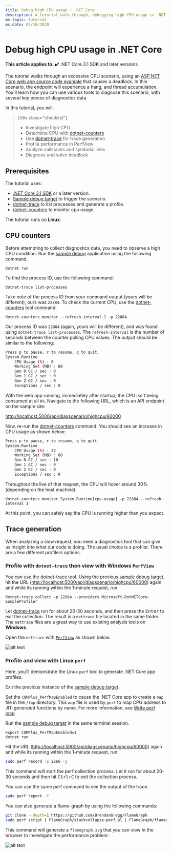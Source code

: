 ```yaml
---
title: Debug high CPU usage - .NET Core
description: A tutorial walk-through, debugging high CPU usage in .NET Core.
ms.topic: tutorial
ms.date: 07/16/2020
---
```


# Debug high CPU usage in .NET Core

**This article applies to: ✔️** .NET Core 3.1 SDK and later versions

The tutorial walks through an excessive CPU scenario, using an [ASP.NET Core web app source code example](https://docs.microsoft.com/samples/dotnet/samples/diagnostic-scenarios) that causes a deadlock. In this scenario, the endpoint will experience a hang, and thread accumulation. You'll learn how you can use various tools to diagnose this scenario, with several key pieces of diagnostics data.

In this tutorial, you will:

> [!div class="checklist"]
>
> - Investigate high CPU
> - Determine CPU with [dotnet-counters](dotnet-counters.md)
> - Use [dotnet-trace](dotnet-trace.md) for trace generation
> - Profile performance in PerfView
> - Analyze callstacks and symbolic links
> - Diagnose and solve deadlock

## Prerequisites

The tutorial uses:

- [.NET Core 3.1 SDK](https://dotnet.microsoft.com/download/dotnet-core) or a later version.
- [Sample debug target](https://docs.microsoft.com/samples/dotnet/samples/diagnostic-scenarios) to trigger the scenario.
- [dotnet-trace](dotnet-trace.md) to list processes and generate a profile.
- [dotnet-counters](dotnet-counters.md) to monitor cpu usage.

The tutorial runs on **Linux**.

## CPU counters

Before attempting to collect diagnostics data, you need to observe a high CPU condition. Run the [sample debug](https://docs.microsoft.com/samples/dotnet/samples/diagnostic-scenarios) application using the following command.

```dotnetcli
dotnet run
```

To find the process ID, use the following command:

```dotnetcli
dotnet-trace list-processes
```

Take note of the process ID from your command output (yours will be different), ours was `22884`. To check the current CPU, use the [dotnet-counters](dotnet-counters.md) tool command:

```dotnetcli
dotnet-counters monitor --refresh-interval 1 -p 22884
```

Our process ID was `22884` (again, yours will be different), and was found using `dotnet-trace list-processes`. The `refresh-interval` is the number of seconds between the counter polling CPU values. The output should be similar to the following:

```bash
Press p to pause, r to resume, q to quit.
System.Runtime
    CPU Usage (%) : 0
    Working Set (MB) : 80
    Gen 0 GC / sec : 0
    Gen 1 GC / sec : 0
    Gen 2 GC / sec : 0
    Exceptions / sec : 0
```

With the web app running, immediately after startup, the CPU isn't being consumed at all `0%`. Navigate to the following URL, which is an API endpoint on the sample site:

[http://localhost:5000/api/diagscenario/highcpu/60000](http://localhost:5000/api/diagscenario/highcpu/60000)

Now, re-run the [dotnet-counters](dotnet-counters.md) command. You should see an increase in CPU usage as shown below:

```bash
Press p to pause, r to resume, q to quit.
System.Runtime
    CPU Usage (%) : 32
    Working Set (MB) : 80
    Gen 0 GC / sec : 10
    Gen 1 GC / sec : 0
    Gen 2 GC / sec : 0
    Exceptions / sec : 0
```

Throughout the live of that request, the CPU will hover around 30% (depending on the host machine).

```dotnetcli
dotnet-counters monitor System.Runtime[cpu-usage] -p 22884 --refresh-interval 1
```

At this point, you can safely say the CPU is running higher than you expect.

## Trace generation

When analyzing a slow request, you need a diagnostics tool that can give us insight into what our code is doing. The usual choice is a profiler. There are a few different profilers options.

### Profile with `dotnet-trace` then view with Windows `PerfView`

You can use the [dotnet-trace](dotnet-trace.md) tool. Using the previous [sample debug target](https://docs.microsoft.com/samples/dotnet/samples/diagnostic-scenarios), hit the URL (<http://localhost:5000/api/diagscenario/highcpu/60000>) again and while its running within the 1-minute request, run:

```dotnetcli
dotnet-trace collect -p 22884 --providers Microsoft-DotNETCore-SampleProfiler
```

Let [dotnet-trace](dotnet-trace.md) run for about 20-30 seconds, and then press the <kbd>Enter</kbd> to exit the collection. The result is a `nettrace` file located in the same folder. The `nettrace` files are a great way to use existing analysis tools on **Windows**.

Open the `nettrace` with [`PerfView`](https://github.com/microsoft/perfview/blob/master/documentation/Downloading.md) as shown below.

![alt text](https://user-images.githubusercontent.com/15442480/57110777-976c8a80-6cee-11e9-9cf7-407a01a08b1d.jpg)

### Profile and view with Linux `perf`

Here, you'll demonstrate the Linux `perf` tool to generate .NET Core app profiles.

Exit the previous instance of the [sample debug target](https://docs.microsoft.com/samples/dotnet/samples/diagnostic-scenarios).

Set the `COMPlus_PerfMapEnabled` to cause the .NET Core app to create a `map` file in the `/tmp` directory. This `map` file is used by `perf` to map CPU address to JIT-generated functions by name. For more information, see [Write perf map](../run-time-config/debugging-profiling.md#write-perf-map).

Run the [sample debug target](https://docs.microsoft.com/samples/dotnet/samples/diagnostic-scenarios) in the same terminal session.

```dotnetcli
export COMPlus_PerfMapEnabled=1
dotnet run
```

Hit the URL (<http://localhost:5000/api/diagscenario/highcpu/60000>) again and while its running within the 1-minute request, run:

```bash
sudo perf record -p 2266 -g
```

This command will start the perf collection process. Let it run for about 20-30 seconds and then hit <kbd>Ctrl+C</kbd> to exit the collection process.

You can use the same perf command to see the output of the trace.

```bash
sudo perf report -f
```

You can also generate a flame-graph by using the following commands:

```bash
git clone --depth=1 https://github.com/BrendanGregg/FlameGraph
sudo perf script | FlameGraph/stackcollapse-perf.pl | FlameGraph/flamegraph.pl > flamegraph.svg
```

This command will generate a `flamegraph.svg` that you can view in the browser to investigate the performance problem:

![alt text](https://user-images.githubusercontent.com/15442480/57110767-87ed4180-6cee-11e9-98d9-9f1c908acfd5.jpg)
